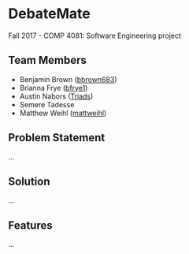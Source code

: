 # DebateMate
Fall 2017 - COMP 4081: Software Engineering project

## Team Members
* Benjamin Brown ([bbrown683](https://github.com/bbrown683))
* Brianna Frye ([bfrye1](https://github.com/bfrye1))
* Austin Nabors ([Triads](https://github.com/Triads))
* Semere Tadesse
* Matthew Weihl ([mattweihl](https://github.com/mattweihl/))


## Problem Statement
...

## Solution
...

## Features
...